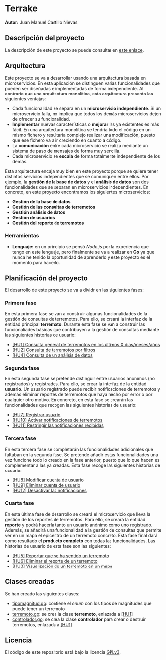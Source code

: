 # Terrake

**Autor:** Juan Manuel Castillo Nievas

## Descripción del proyecto

La descripción de este proyecto se puede consultar en [este enlace](https://github.com/Jumacasni/Terrake/blob/main/docs/descripcion_proyecto.md).

## Arquitectura

Este proyecto se va a desarrollar usando una arquitectura basada en microservicios. En esta aplicación se distinguen varias funcionalidades que pueden ser diseñadas e implementadas de forma independiente. Al contrario que una arquitectura monolítica, esta arquitectura presenta las siguientes ventajas:
* Cada funcionalidad se separa en un **microservicio independiente**. Si un microservicio falla, no implica que todos los demás microservicios dejen de ofrecer su funcionalidad.
* **Implementar** nuevas características o **mejorar** las ya existentes es más fácil. En una arquitectura monolítica se tendría todo el código en un mismo fichero y resultaría complejo realizar una modificación, puesto que ese fichero va a ir creciendo en cuanto a código.
* La **comunicación** entre cada microservicio se realiza mediante un sistema de paso de mensajes de forma muy sencilla.
* Cada microservicio se **escala** de forma totalmente independiente de los demás.

Esta arquitectura encaja muy bien en este proyecto porque se quiere tener distintos servicios independientes que se comuniquen entre ellos. Por ejemplo, la **gestión de la base de datos** y el **análisis de datos** son dos funcionalidades que se separan en microservicios independientes. En concreto, en este proyecto encontramos los siguientes microservicios:
* **Gestión de la base de datos**
* **Gestión de las consultas de terremotos**
* **Gestión análisis de datos**
* **Gestión de usuarios**
* **Gestión del reporte de terremotos**

### Herramientas

* **Lenguaje:** en un principio se pensó *Node.js* por la experiencia que tengo en este lenguaje, pero finalmente se va a realizar en **Go** ya que nunca he tenido la oportunidad de aprenderlo y este proyecto es el momento para hacerlo.

## Planificación del proyecto

El desarrollo de este proyecto se va a dividr en las siguientes fases:

### Primera fase

En esta primera fase se van a construir algunas funcionalidades de la gestión de consultas de terremotos. Para ello, se creará la interfaz de la entidad principal **terremoto**. Durante esta fase se van a construir las funcionaliades básicas que contribuyen a la gestión de consultas mediante las siguientes historias de usuario:

* [[HU1] Consulta general de terremotos en los últimos X días/meses/años](https://github.com/Jumacasni/Terrake/issues/29)
* [[HU2] Consulta de terremotos por filtros](https://github.com/Jumacasni/Terrake/issues/30)
* [[HU4] Consulta de un análisis de datos](https://github.com/Jumacasni/Terrake/issues/32)

### Segunda fase

En esta segunda fase se pretende distinguir entre usuarios anónimos (no registrados) y registrados. Para ello, se crear la interfaz de la entidad **usuario**. Un usuario registrado puede recibir notificaciones de terremotos y además eliminar reportes de terremotos que haya hecho por error o por cualquier otro motivo. En concreto, en esta fase se crearán las funcionalidades que recogen las siguientes historias de usuario:

* [[HU7] Registrar usuario](https://github.com/Jumacasni/Terrake/issues/35)
* [[HU10] Activar notificaciones de terremotos](https://github.com/Jumacasni/Terrake/issues/38)
* [[HU11] Restringir las notificaciones recibidas](https://github.com/Jumacasni/Terrake/issues/39)

### Tercera fase

En esta tercera fase se completarán las funcionalidades adicionales que faltaban en la segunda fase. Se pretende añadir estas funcionalidades una vez funcione todo lo creado en la fase anterior, puesto que lo que hacen es complementar a las ya creadas. Esta fase recoge las siguientes historias de usuario:

* [[HU8] Modificar cuenta de usuario](https://github.com/Jumacasni/Terrake/issues/36)
* [[HU9] Eliminar cuenta de usuario](https://github.com/Jumacasni/Terrake/issues/37)
* [[HU12] Desactivar las notificaciones](https://github.com/Jumacasni/Terrake/issues/40)

### Cuarta fase

En esta última fase de desarrollo se creará el microservicio que lleva la gestión de los reportes de terremotos. Para ello, se creará la entidad **reporte** y podrá hacerla tanto un usuario anónimo como uno registrado. Además, se añadirá una funcionalidad a la gestión de consultas que permite ver en un mapa el epicentro de un terremoto concreto. Esta fase final dará como resultado el **producto completo** con todas las funcionalidades. Las historias de usuario de esta fase son las siguientes:

* [[HU5] Reportar que se ha sentido un terremoto](https://github.com/Jumacasni/Terrake/issues/33)
* [[HU6] Eliminar el reporte de un terremoto](https://github.com/Jumacasni/Terrake/issues/34)
* [[HU3] Visualización de un terremoto en un mapa](https://github.com/Jumacasni/Terrake/issues/31)

## Clases creadas

Se han creado las siguientes clases:
- [tipomagnitud.go](https://github.com/Jumacasni/Terrake/blob/main/src/terremoto/tipomagnitud/tipomagnitud.go): contiene el *enum* con los tipos de magnitudes que puede tener un terremoto
- [terremoto.go](https://github.com/Jumacasni/Terrake/blob/main/src/terremoto/terremoto.go): se crea la clase **terremoto**, enlazada a [[HU1]](https://github.com/Jumacasni/Terrake/issues/29)
- [controlador.go](https://github.com/Jumacasni/Terrake/blob/main/src/controlador.go): se crea la clase **controlador** para crear o destruir terremotos, enlazada a [[HU1]](https://github.com/Jumacasni/Terrake/issues/29)

## Licencia

El código de este repositorio está bajo la licencia [GPLv3](./LICENSE).

